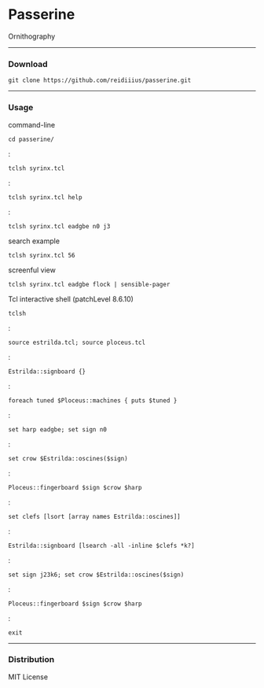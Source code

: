# Passerine
Ornithography

---

### Download

    git clone https://github.com/reidiiius/passerine.git

---

### Usage
command-line

    cd passerine/

:

    tclsh syrinx.tcl

:

    tclsh syrinx.tcl help

:

    tclsh syrinx.tcl eadgbe n0 j3

search example

    tclsh syrinx.tcl 56

screenful view

    tclsh syrinx.tcl eadgbe flock | sensible-pager

Tcl interactive shell (patchLevel 8.6.10)

    tclsh

:

    source estrilda.tcl; source ploceus.tcl

:

    Estrilda::signboard {}

:

    foreach tuned $Ploceus::machines { puts $tuned }

:

    set harp eadgbe; set sign n0

:

    set crow $Estrilda::oscines($sign)

:

    Ploceus::fingerboard $sign $crow $harp

:

    set clefs [lsort [array names Estrilda::oscines]]

:

    Estrilda::signboard [lsearch -all -inline $clefs *k?]

:

    set sign j23k6; set crow $Estrilda::oscines($sign)

:

    Ploceus::fingerboard $sign $crow $harp

:

    exit

---

### Distribution
MIT License

